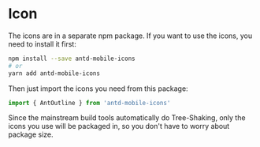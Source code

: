 # Icon

The icons are in a separate npm package. If you want to use the icons, you need to install it first:

```bash
npm install --save antd-mobile-icons
# or
yarn add antd-mobile-icons
```

Then just import the icons you need from this package:

```js
import { AntOutline } from 'antd-mobile-icons'
```

Since the mainstream build tools automatically do Tree-Shaking, only the icons you use will be packaged in, so you don't have to worry about package size.

<code src="./demo-single.tsx"></code>

<code src="./demo-all.tsx"></code>
